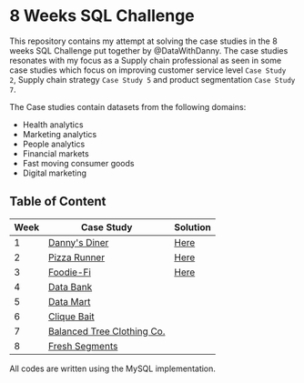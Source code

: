 # 8 Weeks SQL Challenge

This repository contains my attempt at solving the case studies in the 8 weeks SQL Challenge put together by @DataWithDanny. The case studies resonates with my focus as a Supply chain professional as seen in some case studies which focus on improving customer service level `Case Study 2`, Supply chain strategy `Case Study 5` and product segmentation `Case Study 7`.

The Case studies contain datasets from the following domains:
- Health analytics
- Marketing analytics
- People analytics
- Financial markets
- Fast moving consumer goods
- Digital marketing  

## Table of Content

| Week | Case Study | Solution |
|------|------------|----------|
| 1 | [Danny's Diner](https://8weeksqlchallenge.com/case-study-1/)| [Here](https://github.com/rx-precious/8weeksSQLChallenge/blob/1b114335f7f65222ea60047da380b9571fec2696/Case%20Study%20%231%20-%20Danny's%20Diner/README.md) |
| 2 | [Pizza Runner](https://8weeksqlchallenge.com/case-study-2/) | [Here](https://github.com/rx-precious/8weeksSQLChallenge/blob/c369510ceba2498d4b9274aa0ec5a58733ddff4d/Case%20Study%202%20-%20Pizza%20Runner/README.md) |
| 3 | [Foodie-Fi](https://8weeksqlchallenge.com/case-study-3/) | [Here](https://github.com/rx-precious/8weeksSQLChallenge/blob/9abcecb4dbea52645ff7af1ef5776d4ac60840ef/Case%20Study%20%233%20-%20Foodie-Fi/README.md) |
| 4 | [Data Bank](https://8weeksqlchallenge.com/case-study-4/) | |
| 5 | [Data Mart](https://8weeksqlchallenge.com/case-study-5/) | |
| 6 | [Clique Bait](https://8weeksqlchallenge.com/case-study-6/) | |
| 7 | [Balanced Tree Clothing Co.](https://8weeksqlchallenge.com/case-study-7/) | |
| 8 | [Fresh Segments](https://8weeksqlchallenge.com/case-study-8/)| |

All codes are written using the MySQL implementation.
